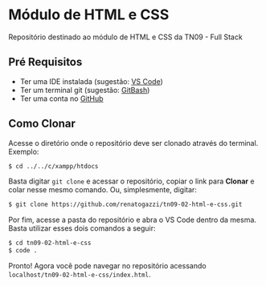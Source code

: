 # Módulo de HTML e CSS

Repositório destinado ao módulo de HTML e CSS da TN09 - Full Stack

## Pré Requisitos

* Ter uma IDE instalada (sugestão: [VS Code](https://code.visualstudio.com/download))
* Ter um terminal git (sugestão: [GitBash](https://git-scm.com/downloads))
* Ter uma conta no [GitHub](https://github.com)

## Como Clonar

Acesse o diretório onde o repositório deve ser clonado através do terminal. Exemplo:

``` sh
$ cd ../../c/xampp/htdocs
```

Basta digitar `git clone` e acessar o repositório, copiar o link para **Clonar** e colar nesse mesmo comando. Ou, simplesmente, digitar:

``` sh
$ git clone https://github.com/renatogazzi/tn09-02-html-e-css.git
```

Por fim, acesse a pasta do repositório e abra o VS Code dentro da mesma. Basta utilizar esses dois comandos a seguir:

```sh
$ cd tn09-02-html-e-css
$ code .
```
Pronto! Agora você pode navegar no repositório acessando `localhost/tn09-02-html-e-css/index.html`.